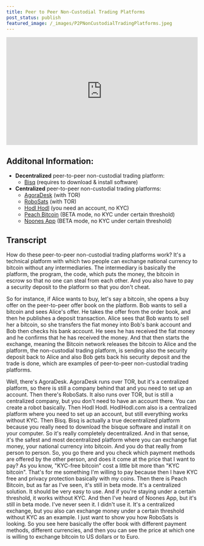 ```yaml
---
title: Peer to Peer Non-Custodial Trading Platforms
post_status: publish
featured_image: /_images/P2PNonCustodialTradingPlatforms.jpeg
---
```


<div style="padding:56.25% 0 0 0;position:relative;"><iframe src="https://player.vimeo.com/video/844661242?badge=0&amp;autopause=0&amp;player_id=0&amp;app_id=58479" frameborder="0" allow="autoplay; fullscreen; picture-in-picture" allowfullscreen style="position:absolute;top:0;left:0;width:100%;height:100%;" title="068 Peer to Peer Non-Custodial Trading Platforms"></iframe></div>

<div style="margin-bottom:30px;"></div>

## Additonal Information: 
* **Decentralized** peer-to-peer non-custodial trading platform:
  - [Bisq](https://bisq.network/) (requires to download & install software)
* **Centralized** peer-to-peer non-custodial trading platforms:
  - [AgoraDesk](https://agoradesk.com/) (with TOR)
  - [RoboSats](https://learn.robosats.com/) (with TOR)
  - [Hodl Hodl](https://hodlhodl.com/) (you need an account, no KYC)
  - [Peach Bitcoin](https://peachbitcoin.com/) (BETA mode, no KYC under certain threshold)
  - [Noones App](https://noones.com/) (BETA mode, no KYC under certain threshold)

## Transcript

How do these peer-to-peer non-custodial trading platforms work? It's a technical platform with which two people can exchange national currency to bitcoin without any intermediaries. The intermediary is basically the platform, the program, the code, which puts the money, the bitcoin in escrow so that no one can steal from each other. And you also have to pay a security deposit to the platform so that you don't cheat. 

So for instance, if Alice wants to buy, let's say a bitcoin, she opens a buy offer on the peer-to-peer offer book on the platform. Bob wants to sell a bitcoin and sees Alice's offer. He takes the offer from the order book, and then he publishes a deposit transaction. Alice sees that Bob wants to sell her a bitcoin, so she transfers the fiat money into Bob's bank account and Bob then checks his bank account. He sees he has received the fiat money and he confirms that he has received the money. And that then starts the exchange, meaning the Bitcoin network releases the bitcoin to Alice and the platform, the non-custodial trading platform, is sending also the security deposit back to Alice and also Bob gets back his security deposit and the trade is done, which are examples of peer-to-peer non-custodial trading platforms. 

Well, there's AgoraDesk. AgoraDesk runs over TOR, but it's a centralized platform, so there is still a company behind that and you need to set up an account. Then there's RoboSats. It also runs over TOR, but is still a centralized company, but you don't need to have an account there. You can create a robot basically. Then Hodl Hodl. HodlHodl.com also is a centralized platform where you need to set up an account, but still everything works without KYC. Then Bisq. Bisq is actually a true decentralized platform because you really need to download the bisque software and install it on your computer. So it's really completely decentralized. And in that sense, it's the safest and most decentralized platform where you can exchange fiat money, your national currency into bitcoin. And you do that really from person to person. So, you go there and you check which payment methods are offered by the other person, and does it come at the price that I want to pay? As you know, "KYC-free bitcoin" cost a little bit more than "KYC bitcoin". That's for me something I'm willing to pay because then I have KYC free and privacy protection basically with my coins. Then there is Peach Bitcoin, but as far as I've seen, it's still in beta mode. It's a centralized solution. It should be very easy to use. And if you're staying under a certain threshold, it works without KYC. And then I've heard of Noones App, but it's still in beta mode. I've never seen it. I didn't use it. It's a centralized exchange, but you also can exchange money under a certain threshold without KYC as an example. I just want to show you how RoboSats is looking. So you see here basically the offer book with different payment methods, different currencies, and then you can see the price at which one is willing to exchange bitcoin to US dollars or to Euro.
